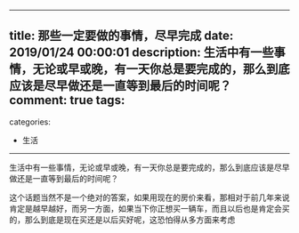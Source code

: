 ----
title: 那些一定要做的事情，尽早完成
date: 2019/01/24 00:00:01
description: 生活中有一些事情，无论或早或晚，有一天你总是要完成的，那么到底应该是尽早做还是一直等到最后的时间呢？
comment: true
tags:
-
categories:
- 生活
----


 生活中有一些事情，无论或早或晚，有一天你总是要完成的，那么到底应该是尽早做还是一直等到最后的时间呢？

 这个话题当然不是一个绝对的答案，如果用现在的房价来看，那相对于前几年来说肯定是越早越好，而另一方面，如果当下你正想买一辆车，而且以后也是肯定会买的，那么到底是现在买还是以后买好呢，这恐怕得从多方面来考虑

